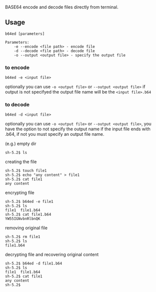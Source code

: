 BASE64 encode and decode files directly from terminal.
## Usage
```
b64ed [parameters]

Parameters:
    -e --encode <file path> - encode file
    -d --decode <file path> - decode file
    -o --output <output file> - specify the output file
```

### to encode
```
b64ed -e <input file>
```
optionally you can use `-o <output file>` or `--output <output file>` if output is not specifyed the output file name will be the `<input file>.b64`
### to decode
```
b64ed -d <input file>
```
optionally you can use `-o <output file>` or `--output <output file>`, you have the option to not specify the output name if the input file ends with .b64, if not you must specify an output file name.

(e.g.)
empty dir
```
sh-5.2$ ls
```
creating the file
```
sh-5.2$ touch file1
sh-5.2$ echo "any content" > file1
sh-5.2$ cat file1
any content
```
encrypting file
```
sh-5.2$ b64ed -e file1
sh-5.2$ ls
file1  file1.b64
sh-5.2$ cat file1.b64 
YW55IGNvbnRlbnQK
```
removing original file
```
sh-5.2$ rm file1
sh-5.2$ ls
file1.b64
```
decrypting file and recovering original content
```
sh-5.2$ b64ed -d file1.b64 
sh-5.2$ ls
file1  file1.b64
sh-5.2$ cat file1
any content
sh-5.2$ 
```
